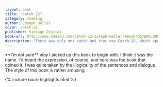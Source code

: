 ```yaml
---
layout: book
title: "Catch 22"
category: reading
author: Joseph Heller
cover: catch-22
publisher: Vintage Digital
book-url: http://www.amazon.com/Catch-22-Joseph-Heller-ebook/dp/B0050OMJIW/ref=tmm_kin_swatch_0?_encoding=UTF8&sr=&qid=
description: 'There was only one catch and that was Catch-22, which specified that a concern for one’s own safety in the face of dangers that were real and immediate was the process of a rational mind. Orr was crazy and could be grounded. All he had to do was ask; and as soon as he did, he would no longer be crazy and would have to fly more missions.'
---
```


<p class="intro" markdown="1">**I'm not sure** why I picked up this book to begin with. I think it was the name. I'd heard the expression, of course, and here was the book that coined it. I was quite taken by the illogicality of the sentences and dialogue. The style of this book is rather amusing.</p>

{% include book-highlights.html %}
